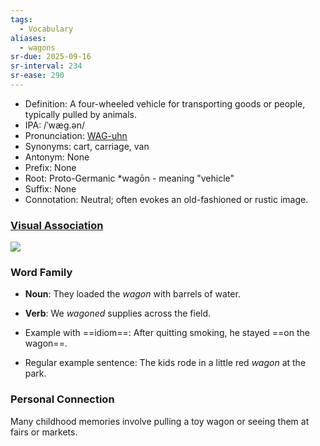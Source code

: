 ```yaml
---
tags:
  - Vocabulary
aliases:
  - wagons
sr-due: 2025-09-16
sr-interval: 234
sr-ease: 290
---
```

- Definition: A four-wheeled vehicle for transporting goods or people, typically pulled by animals.
- IPA: /ˈwæɡ.ən/
- Pronunciation: [WAG-uhn](https://www.google.com/search?q=how+to+pronounce+wagon)
- Synonyms: cart, carriage, van
- Antonym: None
- Prefix: None
- Root: Proto-Germanic *wagōn - meaning "vehicle"
- Suffix: None
- Connotation: Neutral; often evokes an old-fashioned or rustic image.

### [Visual Association](https://www.google.com/search?tbm=isch&q=wagon)

![](https://upload.wikimedia.org/wikipedia/commons/thumb/2/28/NarrowCoveredWagon_FEP.jpg/1200px-NarrowCoveredWagon_FEP.jpg)

### Word Family

- **Noun**: They loaded the *wagon* with barrels of water.
- **Verb**: We *wagoned* supplies across the field.

- Example with ==idiom==: After quitting smoking, he stayed ==on the wagon==.
- Regular example sentence: The kids rode in a little red *wagon* at the park.

### Personal Connection

Many childhood memories involve pulling a toy wagon or seeing them at fairs or markets.
